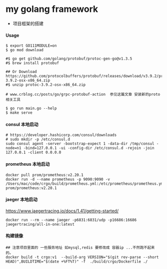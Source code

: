 # my golang framework

- 项目框架的搭建

#### Usage

```shell 
$ export GO111MODULE=on
$ go mod download

#$ go get github.com/golang/protobuf/protoc-gen-go@v1.3.5
#$ brew install protobuf

## Or Download https://github.com/protocolbuffers/protobuf/releases/download/v3.9.2/protoc-3.9.2-osx-x86_64.zip
#$ unzip protoc-3.9.2-osx-x86_64.zip

# www.crblog.cc/posts/go/grpc-protobuf-action  参见这篇文章 安装新的proto相关工具

$ go run main.go --help 
$ make serve
```


#### consul 本地启动
```shell
# https://developer.hashicorp.com/consul/downloads 
# sudo mkdir -p /etc/consul.d
sudo consul agent -server -bootstrap-expect 1 -data-dir /tmp/consul -node=n1 -bind=127.0.0.1 -ui -config-dir /etc/consul.d -rejoin -join 127.0.0.1 -client 0.0.0.0
```

#### prometheus 本地启动
```shell
docker pull prom/prometheus:v2.20.1
docker run -d --name prometheus -p 9090:9090 -v /Users/mac/code/crgo/build/prometheus.yml:/etc/prometheus/prometheus.yml prom/prometheus:v2.20.1
```


#### jaeger 本地启动

https://www.jaegertracing.io/docs/1.41/getting-started/

```shell
docker run --rm --name jaeger -p6831:6831/udp -p16686:16686 jaegertracing/all-in-one:latest
```



#### 构建镜像

```shell
## 注意项目里面的 一些服务地址 如mysql,redis 要修改成 容器ip ...不然跑不起来的。 
docker build -t crgo:v1  --build-arg VERSION="$(git rev-parse --short HEAD)",BUILDTIME="$(date +%FT%T)" -f  ./build/crgo/Dockerfile ./ 
```








